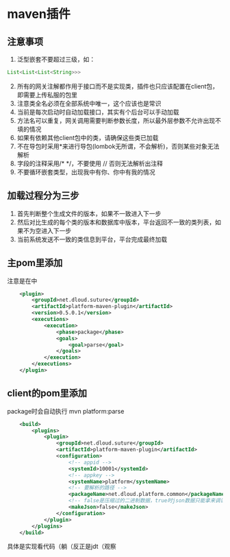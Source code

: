 # maven插件
## 注意事项
1. 泛型嵌套不要超过三级，如：

```java
List<List<List<String>>>
```

2. 所有的网关注解都作用于接口而不是实现类，插件也只应该配置在client包，即需要上传私服的包里
3. 注意类全名必须在全部系统中唯一，这个应该也是常识
4. 当前是每次启动时自动加载接口，其实有个后台可以手动加载
5. 方法名可以重复，网关调用需要判断参数长度，所以最外层参数不允许出现不填的情况
6. 如果有依赖其他client包中的类，请确保这些类已加载
7. 不在导包时采用*来进行导包(lombok无所谓，不会解析)，否则某些对象无法解析
8. 字段的注释采用/*  */，不要使用 // 否则无法解析出注释
9. 不要循环嵌套类型，出现我中有你、你中有我的情况

## 加载过程分为三步
1. 首先判断整个生成文件的版本，如果不一致进入下一步
2. 然后对比生成的每个类的版本和数据库中版本，平台返回不一致的类列表，如果不为空进入下一步
3. 当前系统发送不一致的类信息到平台，平台完成最终加载


## 主pom里添加
注意是在<pluginManagement></pluginManagement>中

```xml
    <plugin>
        <groupId>net.dloud.suture</groupId>
        <artifactId>platform-maven-plugin</artifactId>
        <version>0.5.0.1</version>
        <executions>
            <execution>
                <phase>package</phase>
                <goals>
                    <goal>parse</goal>
                </goals>
            </execution>
        </executions>
    </plugin>
```

## client的pom里添加
package时会自动执行 mvn platform:parse

```xml
    <build>
        <plugins>
            <plugin>
                <groupId>net.dloud.suture</groupId>
                <artifactId>platform-maven-plugin</artifactId>
                <configuration>
                    <!-- appid -->
                    <systemId>10001</systemId>
                    <!-- appkey -->
                    <systemName>platform</systemName>
                    <!-- 要解析的路径 -->
                    <packageName>net.dloud.platform.common</packageName>
                    <!-- false是压缩过的二进制数据，true时json数据只能拿来调试 -->
                    <makeJson>false</makeJson>
                </configuration>
            </plugin>
        </plugins>
    </build>
```

具体是实现看代码（躺（反正是jdt（观察